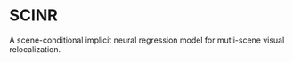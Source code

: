 # SCINR
A scene-conditional implicit neural regression model for mutli-scene visual relocalization.
